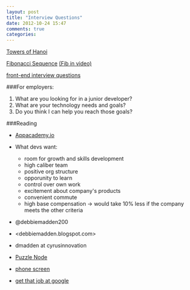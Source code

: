 ```yaml
---
layout: post
title: "Interview Questions"
date: 2012-10-24 15:47
comments: true
categories: 
---
```


[Towers of Hanoi](http://codegolf.com/tower-of-hanoi)

[Fibonacci Sequence](http://en.literateprograms.org/Fibonacci_numbers_(Ruby)) [(Fib in video)](http://vimeo.com/45768714)


[front-end interview questions](https://github.com/darcyclarke/Front-end-Developer-Interview-Questions)

###For employers:
1. What are you looking for in a junior developer?
2. What are your technology needs and goals? 
3. Do you think I can help you reach those goals?

###Reading
- [Appacademy.io](http://hugomelo.com/post/35533342698/becoming-an-apprentice)


- What devs want:
  - room for growth and skills development
  - high caliber team
  - positive org structure
  - opporunity to learn
  - control over own work
  - excitement about company's products
  - convenient commute
  - high base compensation -> would take 10% less if the company meets the other criteria

- @debbiemadden200
- <debbiemadden.blogspot.com>
- dmadden at cyrusinnovation

- [Puzzle Node](http://puzzlenode.com/)
- [phone screen](https://sites.google.com/site/steveyegge2/five-essential-phone-screen-questions)
- [get that job at google](http://steve-yegge.blogspot.com/2008/03/get-that-job-at-google.html)